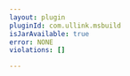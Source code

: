 ```yaml
---
layout: plugin
pluginId: com.ullink.msbuild
isJarAvailable: true
error: NONE
violations: []

---
```

